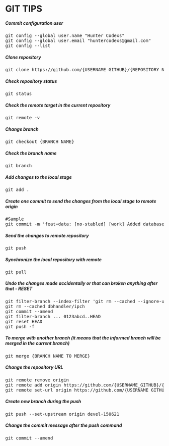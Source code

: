 
# GIT TIPS

##### Commit configuration user

<pre>
git config --global user.name "Hunter Codexs"
git config --global user.email "huntercodexs@gmail.com"
git config --list
</pre>

##### Clone repository

<pre>
git clone https://github.com/{USERNAME_GITHUB}/{REPOSITORY_NAME}
</pre>

##### Check repository status

<pre>
git status
</pre>

##### Check the remote target in the current repository

<pre>
git remote -v
</pre>

##### Change branch

<pre>
git checkout {BRANCH_NAME}
</pre>

##### Check the branch name

<pre>
git branch
</pre>

##### Add changes to the local stage

<pre>
git add .
</pre>

##### Create one commit to send the changes from the local stage to remote origin

<pre>
#Sample
git commit -m 'feat+data: [no-stabled] [work] Added database files to sample tests using API (PHP) + grid component repair'
</pre>

##### Send the changes to remote repository

<pre>
git push
</pre>

##### Synchronize the local repository with remote

<pre>
git pull
</pre>

##### Undo the changes made accidentally or that can broken anything after that - RESET

<pre>
git filter-branch --index-filter 'git rm --cached --ignore-unmatch dbhandler/ipch'
git rm --cached dbhandler/ipch
git commit --amend
git filter-branch ... 0123abcd..HEAD
git reset HEAD
git push -f
</pre>

##### To merge with another branch (it means that the informed branch will be merged in the current branch)

<pre>
git merge {BRANCH_NAME_TO_MERGE}
</pre>

##### Change the repository URL

<pre>
git remote remove origin
git remote add origin https://github.com/{USERNAME_GITHUB}/{REPOSITORY_NAME}
git remote set-url origin https://github.com/{USERNAME_GITHUB}/{REPOSITORY_NAME}
</pre>

##### Create new branch during the push

<pre>
git push --set-upstream origin devel-150621
</pre>

##### Change the commit message after the push command

<pre>
git commit --amend
</pre>


